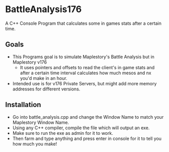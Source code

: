 # BattleAnalysis176
A C++ Console Program that calculates some in games stats after a certain time.

## Goals
- This Programs goal is to simulate Maplestory's Battle Analysis but in Maplestory v176
  - It uses pointers and offsets to read the client's in game stats and after a certain time interval calculates how much mesos and nx you'd make in an hour.
- Intended use is for v176 Private Servers, but might add more memory addresses for different versions.

## Installation
- Go into battle_analysis.cpp and change the Window Name to match your Maplestory Window Name.
- Using any C++ compiler, compile the file which will output an exe.
- Make sure to run the exe as admin for it to work.
- Then farm and type anything and press enter in console for it to tell you how much you make!
